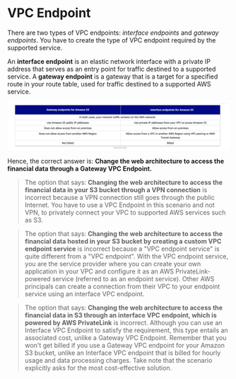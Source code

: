 # VPC Endpoint

There are two types of VPC endpoints: *interface endpoints* and *gateway endpoints*. You have to create the type of VPC endpoint required by the supported service.

An **interface endpoint** is an elastic network interface with a private IP address that serves as an entry point for traffic destined to a supported service. A **gateway endpoint** is a gateway that is a target for a specified route in your route table, used for traffic destined to a supported AWS service.

![Fig. 1 Gateway versus Interface Endpoints for S3](../../../img/virtual-private-cloud/vpc-endpoint/fig01.png)

Hence, the correct answer is: **Change the web architecture to access the financial data through a Gateway VPC Endpoint.**

> The option that says: **Changing the web architecture to access the financial data in your S3 bucket through a VPN connection** is incorrect because a VPN connection still goes through the public Internet. You have to use a VPC Endpoint in this scenario and not VPN, to privately connect your VPC to supported AWS services such as S3.

> The option that says: **Changing the web architecture to access the financial data hosted in your S3 bucket by creating a custom VPC endpoint service** is incorrect because a "VPC endpoint service" is quite different from a "VPC endpoint". With the VPC endpoint service, you are the service provider where you can create your own application in your VPC and configure it as an AWS PrivateLink-powered service (referred to as an endpoint service). Other AWS principals can create a connection from their VPC to your endpoint service using an interface VPC endpoint.

> The option that says: **Changing the web architecture to access the financial data in S3 through an interface VPC endpoint, which is powered by AWS PrivateLink** is incorrect. Although you can use an Interface VPC Endpoint to satisfy the requirement, this type entails an associated cost, unlike a Gateway VPC Endpoint. Remember that you won't get billed if you use a Gateway VPC endpoint for your Amazon S3 bucket, unlike an Interface VPC endpoint that is billed for hourly usage and data processing charges. Take note that the scenario explicitly asks for the most cost-effective solution.

<br />
